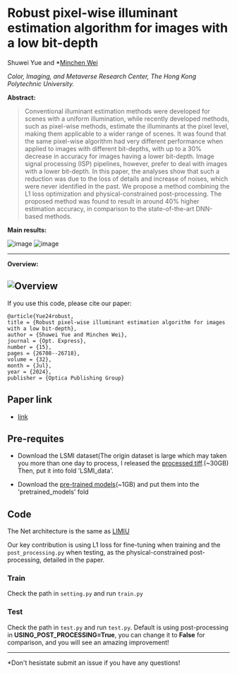 # Robust pixel-wise illuminant estimation algorithm for images with a low bit-depth
Shuwei Yue and *[Minchen Wei](https://www.polyucolorlab.com/)

*Color, Imaging, and Metaverse Research Center, The Hong Kong Polytechnic University.*

**Abstract:**
> Conventional illuminant estimation methods were developed for scenes with a uniform illumination, while recently developed methods, such as pixel-wise methods, estimate the illuminants at the pixel level, making them applicable to a wider range of scenes. It was found that the same pixel-wise algorithm had very different performance when applied to images with different bit-depths, with up to a 30% decrease in accuracy for images having a lower bit-depth. Image signal processing (ISP) pipelines, however, prefer to deal with images with a lower bit-depth. In this paper, the analyses show that such a reduction was due to the loss of details and increase of noises, which were never identified in the past. We propose a method combining the L1 loss optimization and physical-constrained post-processing. The proposed method was found to result in around 40% higher estimation accuracy, in comparison to the state-of-the-art DNN-based methods.

**Main results:**

![image](https://github.com/shuwei666/Robust-pixel-wise-illuminant-estimation/assets/106613332/fba4582a-e87d-4a53-929a-b782aeb0cf6c)
![image](https://github.com/shuwei666/Robust-pixel-wise-illuminant-estimation/assets/106613332/38daf8d8-8a44-48cc-b7f0-0cf740487314)


----
**Overview:**

![Overview](https://github.com/shuwei666/Robust-pixel-wise-illuminant-estimation/assets/106613332/c70dbadf-777e-4796-9aa9-c2187b57e382)
---

If you use this code, please cite our paper:

```
@article{Yue24robust,
title = {Robust pixel-wise illuminant estimation algorithm for images with a low bit-depth},
author = {Shuwei Yue and Minchen Wei},
journal = {Opt. Express},
number = {15},
pages = {26708--26718},
volume = {32},
month = {Jul},
year = {2024},
publisher = {Optica Publishing Group}

```

## Paper link

- [link](https://opg.optica.org/oe/fulltext.cfm?uri=oe-32-15-26708&id=553174)

## Pre-requites

- Download the LSMI dataset(The origin dataset is large which may taken you more than one day to process, I released the [processed tiff](https://connectpolyu-my.sharepoint.com/:f:/g/personal/21064184r_connect_polyu_hk/EuX8LjutGdJJlimKlIKXNsEBXbEx2SfNNCe5kRB6eaaANA?e=34MGAx).(~30GB) Then, put it into fold 'LSMI_data'. 

- Download the [pre-trained models](https://connectpolyu-my.sharepoint.com/:f:/g/personal/21064184r_connect_polyu_hk/EsxLu3DqGsFFjrs7zF-BDzABYtUQV_ajENej8hFuf_zIpg?e=Qzi2sx)(~1GB) and put them into the 'pretrained_models' fold



## Code
The Net architecture is the same as [LIMIU](https://github.com/DY112/LSMI-dataset) 

Our key contribution is using L1 loss for fine-tuning when training and the `post_processing.py` when testing, as the physical-constrained post-processing, detailed in the paper.

### Train
Check the path in `setting.py` and run `train.py`

### Test
Check the path in `test.py` and run `test.py`. Default is using post-processing in **USING_POST_PROCESSING=True**, you can change it to **False** for comparison, and you will see an amazing improvement!

---

*Don't hesistate submit an issue if you have any questions!